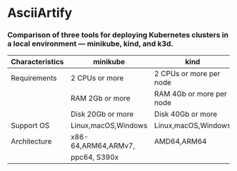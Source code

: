 # AsciiArtify
### Comparison of three tools for deploying Kubernetes clusters in a local environment — minikube, kind, and k3d.

| Characteristics  |       minikube      |           kind           |            k3d           |
| ---------------- | ------------------- |------------------------- |------------------------- |
| Requirements     | 2 CPUs or more      | 2 CPUs or more per node  | 2 CPUs or more per node  |
|                  | RAM 2Gb or more     | RAM 4Gb or more per node | RAM 4Gb or more per node |
|                  | Disk 20Gb or more   | Disk 40Gb or more        | Disk 20Gb or more        |
| Support OS       | Linux,macOS,Windows | Linux,macOS,Windows      | Linux,macOS,Windows      |
| Architecture     | x86-64,ARM64,ARMv7, | AMD64,ARM64              | AMD64,ARM, ARM64,386     |
|                  | ppc64, S390x        |                          |                          |
